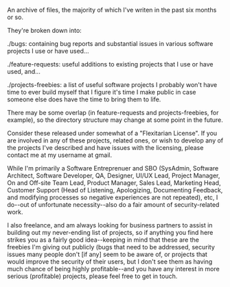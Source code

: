 An archive of files, the majority of which I've writen in the past six months or so.

They're broken down into:

./bugs: containing bug reports and substantial issues in various software projects I use or have used...

./feature-requests: useful additions to existing projects that I use or have used, and...

./projects-freebies: a list of useful software projects I probably won't have time to ever build myself that I figure it's time I make public in case someone else does have the time to bring them to life.

There may be some overlap (in feature-requests and projects-freebies, for example), so the directory structure may change at some point in the future.

Consider these released under somewhat of a "Flexitarian License". If you are involved in any of these projects, related ones, or wish to develop any of the projects I've described and have issues with the licensing, please contact me at my username at gmail.

While I'm primarily a Software Entreprenuer and SBO (SysAdmin, Software Architect, Software Developer, QA, Designer, UI/UX Lead, Project Manager, On and Off-site Team Lead, Product Manager, Sales Lead, Marketing Head, Customer Support (Head of Listening, Apologizing, Documenting Feedback, and modifying processes so negative experiences are not repeated), etc, I do--out of unfortunate necessity--also do a fair amount of security-related work.

I also freelance, and am always looking for business partners to assist in building out my never-ending list of projects, so if anything you find here strikes you as a fairly good idea--keeping in mind that these are the freebies I'm giving out publicly (bugs that need to be addressed, security issues many people don't [if any] seem to be aware of, or projects that would improve the security of their users, but I don't see them as having much chance of being highly profitable--and you have any interest in more serious (profitable) projects, please feel free to get in touch.
